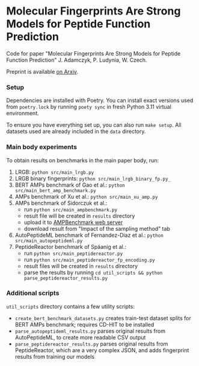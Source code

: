 # Molecular Fingerprints Are Strong Models for Peptide Function Prediction

Code for paper "Molecular Fingerprints Are Strong Models for Peptide Function Prediction" J. Adamczyk, P. Ludynia, W. Czech.

Preprint is available [on Arxiv](https://arxiv.org/abs/2501.17901).

### Setup

Dependencies are installed with Poetry. You can install exact versions used from `poetry.lock`
by running `poety sync` in fresh Python 3.11 virtual environment.

To ensure you have everything set up, you can also run `make setup`. All datasets used are
already included in the `data` directory.

### Main body experiments

To obtain results on benchmarks in the main paper body, run:
1. LRGB: `python src/main_lrgb.py`
2. LRGB binary fingerprints: `python src/main_lrgb_binary_fp.py_`
3. BERT AMPs benchmark of Gao et al.: `python src/main_bert_amp_benchmark.py`
4. AMPs benchmark of Xu et al.: `python src/main_xu_amp.py`
5. AMPs benchmark of Sidorczuk et al.:
   - run `python src/main_ampbenchmark.py`
   - result file will be created in `results` directory
   - upload it to [AMPBenchmark web server](https://biogenies.info/AMPBenchmark/)
   - download result from "Impact of the sampling method" tab
6. AutoPeptideML benchmark of Fernandez-Diaz et al.: `python src/main_autopeptideml.py`
7. PeptideReactor benchmark of Späanig et al.:
   - run `python src/main_peptidereactor.py`
   - run `python src/main_peptidereactor_fp_encoding.py`
   - result files will be created in `results` directory
   - parse the results by running `cd util_scripts && python parse_peptidereactor_results.py`

### Additional scripts

`util_scripts` directory contains a few utility scripts:
- `create_bert_benchmark_datasets.py` creates train-test dataset splits for BERT AMPs
  benchmark; requires CD-HIT to be installed
- `parse_autopeptideml_results.py` parses original results from AutoPeptideML, to create
  more readable CSV output
- `parse_peptidereactor_results.py` parses original results from PeptideReactor, which are
  a very complex JSON, and adds fingerprint results from training our models
